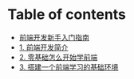 # Table of contents

* [前端开发新手入门指南](README.md)
* [1. 前端开发简介](1.-qian-duan-kai-fa-jian-jie.md)
* [2. 零基础怎么开始学前端](2.-ling-ji-chu-zen-me-kai-shi-xue-qian-duan.md)
* [3.  搭建一个前端学习的基础环境](3.-da-jian-yi-ge-qian-duan-xue-xi-de-ji-chu-huan-jing.md)

